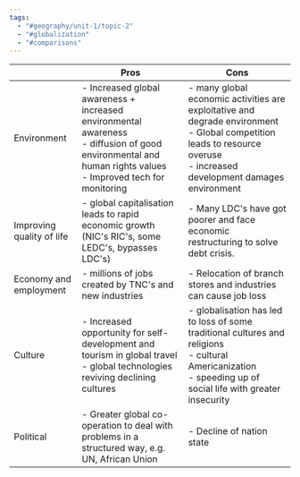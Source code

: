 ```yaml
---
tags:
  - "#geography/unit-1/topic-2"
  - "#globalization"
  - "#comparisons"
---
```

|                           | Pros                                                                                                                                                            | Cons                                                                                                                                                                        |
| ------------------------- | --------------------------------------------------------------------------------------------------------------------------------------------------------------- | --------------------------------------------------------------------------------------------------------------------------------------------------------------------------- |
| Environment               | - Increased global awareness + increased environmental awareness<br>- diffusion of good environmental and human rights values<br>- Improved tech for monitoring | - many global economic activities are exploitative and degrade environment<br>- Global competition leads to resource overuse<br>- increased development damages environment |
| Improving quality of life | - global capitalisation leads to rapid economic growth (NIC's RIC's, some LEDC's, bypasses LDC's)                                                               | - Many LDC's have got poorer and face economic restructuring to solve debt crisis.                                                                                          |
| Economy and employment    | - millions of jobs created by TNC's and new industries                                                                                                          | - Relocation of branch stores and industries can cause job loss                                                                                                             |
| Culture                   | - Increased opportunity for self-development and tourism  in global travel<br>- global technologies reviving declining cultures                                 | - globalisation has led to loss of some traditional cultures and religions<br>- cultural Americanization <br>- speeding up of social life with greater insecurity           |
| Political                 | - Greater global co-operation to deal with problems in a structured way, e.g. UN, African Union                                                                 | - Decline of nation state                                                                                                                                                   |
